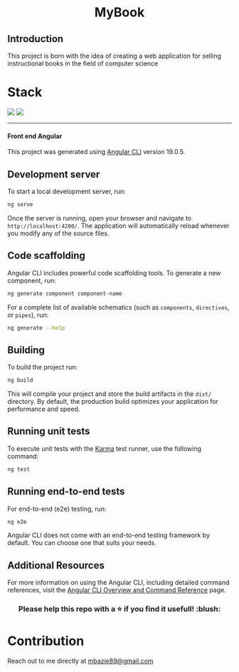 <h1 align="center">MyBook</h1>

<h2>Introduction</h2>

<p>This project is born with the idea of creating a web application for selling instructional books in the field of computer science</p>

<h1>Stack</h1>

![](https://img.shields.io/badge/spring_boot-✓-blue.svg)
![](https://img.shields.io/badge/mysql-✓-blue.svg)

***

<h4>Front end Angular</h4>

This project was generated using [Angular CLI](https://github.com/angular/angular-cli) version 19.0.5.

## Development server

To start a local development server, run:

```bash
ng serve
```

Once the server is running, open your browser and navigate to `http://localhost:4200/`. The application will automatically reload whenever you modify any of the source files.

## Code scaffolding

Angular CLI includes powerful code scaffolding tools. To generate a new component, run:

```bash
ng generate component component-name
```

For a complete list of available schematics (such as `components`, `directives`, or `pipes`), run:

```bash
ng generate --help
```

## Building

To build the project run:

```bash
ng build
```

This will compile your project and store the build artifacts in the `dist/` directory. By default, the production build optimizes your application for performance and speed.

## Running unit tests

To execute unit tests with the [Karma](https://karma-runner.github.io) test runner, use the following command:

```bash
ng test
```

## Running end-to-end tests

For end-to-end (e2e) testing, run:

```bash
ng e2e
```

Angular CLI does not come with an end-to-end testing framework by default. You can choose one that suits your needs.

## Additional Resources

For more information on using the Angular CLI, including detailed command references, visit the [Angular CLI Overview and Command Reference](https://angular.dev/tools/cli) page.


<h3 align="center">Please help this repo with a ⭐ if you find it usefull! :blush:</h3>

<h1>Contribution</h1>

Reach out to me directly at <mbazie89@gmail.com>